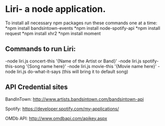 # Liri-  a node application.

To install all necessary npm packages run these commands one at a time:
*npm install bandsintown-events
*npm install node-spotify-api
*npm install request
*npm install xhr2
*npm install moment

## Commands to run Liri:
-node liri.js concert-this '{Name of the Artist or Band}'
-node liri.js spotify-this-song '{Song name here}'
-node liri.js movie-this '{Movie name here}'
-node liri.js do-what-it-says (this will bring it to default song)

## API Credential sites
BandInTown: http://www.artists.bandsintown.com/bandsintown-api

Spotify: https://developer.spotify.com/my-applications/

OMDb API: http://www.omdbapi.com/apikey.aspx
